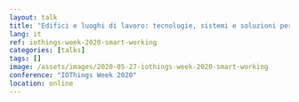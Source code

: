 ```yaml
---
layout: talk
title: "Edifici e luoghi di lavoro: tecnologie, sistemi e soluzioni per lo Smart Working e lo Smart Workplace"
lang: it
ref: iothings-week-2020-smart-working
categories: [talks]
tags: []
image: /assets/images/2020-05-27-iothings-week-2020-smart-working
conference: "IOThings Week 2020"
location: online
---
```

